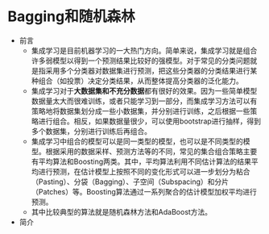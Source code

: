 # Bagging和随机森林
- 前言
	- 集成学习是目前机器学习的一大热门方向。简单来说，集成学习就是组合许多弱模型以得到一个预测结果比较好的强模型。对于常见的分类问题就是指采用多个分类器对数据集进行预测，把这些分类器的分类结果进行某种组合（如投票）决定分类结果，从而整体提高分类器的泛化能力。
	- 集成学习对于**大数据集和不充分数据**都有很好的效果。因为一些简单模型数据量太大而很难训练，或者只能学习到一部分，而集成学习方法可以有策略地将数据集划分成一些小数据集，并分别进行训练，之后根据一些策略进行组合。相反，如果数据量很少，可以使用bootstrap进行抽样，得到多个数据集，分别进行训练后再组合。
	- 集成学习中组合的模型可以是同一类型的模型，也可以是不同类型的模型。根据采用的数据采样、预测方法等的不同，常见的集合组合策略主要有平均算法和Boosting两类。其中，平均算法利用不同估计算法的结果平均进行预测，在估计模型上按照不同的变化形式可以进一步划分为粘合（Pasting）、分袋（Bagging）、子空间（Subspacing）和分片（Patches）等。Boosting算法通过一系列聚合的估计模型加权平均进行预测。
	- 其中比较典型的算法就是随机森林方法和AdaBoost方法。
- 简介
